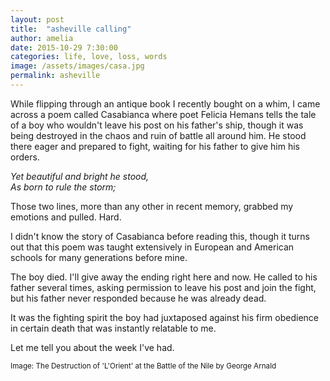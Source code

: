 ```yaml
---
layout: post
title:  "asheville calling"
author: amelia
date: 2015-10-29 7:30:00
categories: life, love, loss, words
image: /assets/images/casa.jpg
permalink: asheville
---
```


While flipping through an antique book I recently bought on a whim, I came across a poem called Casabianca where poet Felicia Hemans tells the tale of a boy who wouldn't leave his post on his father's ship, though it was being destroyed in the chaos and ruin of battle all around him. He stood there eager and prepared to fight, waiting for his father to give him his orders. 

*Yet beautiful and bright he stood,*<br/>
  *As born to rule the storm;*<br/>

Those two lines, more than any other in recent memory, grabbed my emotions and pulled. Hard.

I didn't know the story of Casabianca before reading this, though it turns out that this poem was taught extensively in European and American schools for many generations before mine.

The boy died. I'll give away the ending right here and now. He called to his father several times, asking permission to leave his post and join the fight, but his father never responded because he was already dead. 

It was the fighting spirit the boy had juxtaposed against his firm obedience in certain death that was instantly relatable to me.

Let me tell you about the week I've had.




<small>Image: The Destruction of 'L'Orient' at the Battle of the Nile by George Arnald</small>

